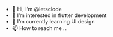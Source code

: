 - 👋 Hi, I’m @letsclode
- 👀 I’m interested in flutter development
- 🌱 I’m currently learning UI design
- 📫 How to reach me ...

<!---
letsclode/letsclode is a ✨ special ✨ repository because its `README.md` (this file) appears on your GitHub profile.
You can click the Preview link to take a look at your changes.
--->
